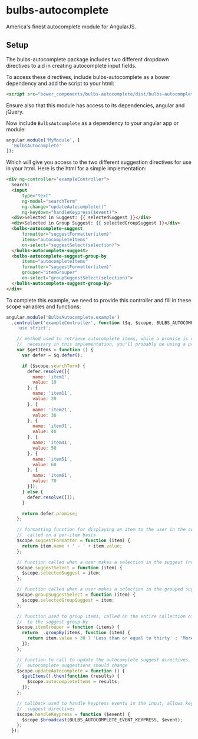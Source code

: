 # bulbs-autocomplete

America's finest autocomplete module for AngularJS.

## Setup
The bulbs-autocomplete package includes two different dropdown directives to aid in creating autocomplete input fields.

To access these directives, include bulbs-autocomplete as a bower dependency and add the script to your html:

```html
<script src="bower_components/bulbs-autocomplete/dist/bulbs-autocomplete.js"></script>
```

Ensure also that this module has access to its dependencies, angular and jQuery.

Now include ```BulbsAutcomplete``` as a dependency to your angular app or module:

```javascript
angular.module('MyModule', [
  'BulbsAutocomplete'
]);
```
Which will give you access to the two different suggestion directives for use in your html. Here is the html for a simple implementation:

```html
<div ng-controller="exampleController">
  Search:
  <input
      type="text"
      ng-model="searchTerm"
      ng-change="updateAutocomplete()"
      ng-keydown="handleKeypress($event)">
  <div>Selected in Suggest: {{ selectedSuggest }}</div>
  <div>Selected in Group Suggest: {{ selectedGroupSuggest }}</div>
  <bulbs-autocomplete-suggest
      formatter="suggestFormatter(item)"
      items="autocompleteItems"
      on-select="suggestSelect(selection)">
  </bulbs-autocomplete-suggest>
  <bulbs-autocomplete-suggest-group-by
      items="autocompleteItems"
      formatter="suggestFormatter(item)"
      grouper="itemGrouper"
      on-select="groupSuggestSelect(selection)">
  </bulbs-autocomplete-suggest-group-by>
</div>
```

To complete this example, we need to provide this controller and fill in these scope variables and functions:

```javascript
angular.module('BulbsAutocomplete.example')
  .controller('exampleController', function ($q, $scope, BULBS_AUTOCOMPLETE_EVENT_KEYPRESS) {
    'use strict';

    // method used to retrieve autocomplete items, while a promise is not really
    //  necessary in this implementation, you'll probably be using a promise
    var $getItems = function () {
      var defer = $q.defer();

      if ($scope.searchTerm) {
        defer.resolve([{
          name: 'item1',
          value: 10
        }, {
          name: 'item11',
          value: 20
        }, {
          name: 'item21',
          value: 30
        }, {
          name: 'item31',
          value: 40
        }, {
          name: 'item41',
          value: 50
        }, {
          name: 'item51',
          value: 60
        }, {
          name: 'item61',
          value: 70
        }]);
      } else {
        defer.resolve([]);
      }

      return defer.promise;
    };

    // formatting function for displaying an item to the user in the suggest dropdown,
    //  called on a per-item basis
    $scope.suggestFormatter = function (item) {
      return item.name + ' - ' + item.value;
    };

    // function called when a user makes a selection in the suggest (non-grouped) dropdown
    $scope.suggestSelect = function (item) {
      $scope.selectedSuggest = item;
    };

    // function called when a user makes a selection in the grouped suggest dropdown
    $scope.groupSuggestSelect = function (item) {
      $scope.selectedGroupSuggest = item;
    };

    // function used to group items, called on the entire collection of items passed in
    //  to the suggest-group-by
    $scope.itemGrouper = function (items) {
      return _.groupBy(items, function (item) {
        return item.value > 30 ? 'Less than or equal to thirty' : 'More than thirty';
      });
    };

    // function to call to update the autocomplete suggest directives, call this when
    //  autocomplete suggestions should change
    $scope.updateAutocomplete = function () {
      $getItems().then(function (results) {
        $scope.autocompleteItems = results;
      });
    };

    // callback used to handle keypress events in the input, allows key interaction with
    //  suggest directives
    $scope.handleKeypress = function ($event) {
      $scope.$broadcast(BULBS_AUTOCOMPLETE_EVENT_KEYPRESS, $event);
    };
  });
```
